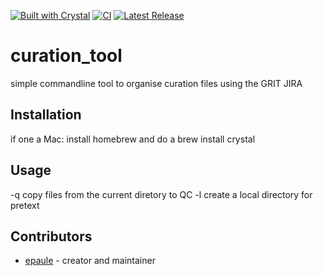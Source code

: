 [![Built with Crystal](https://img.shields.io/badge/built%20with-crystal-000000.svg?style=flat-square)](https://crystal-lang.org/)
[![CI](https://github.com/Aquatic-Symbiosis-Genomics-Project/curation_tool/actions/workflows/ci.yml/badge.svg)](https://github.com/Aquatic-Symbiosis-Genomics-Project/curation_tool/actions?query=workflow%3ACI)
[![Latest Release](https://img.shields.io/github/v/release/Aquatic-Symbiosis-Genomics-Project/curation_tool.svg)](https://github.com/Aquatic-Symbiosis-Genomics-Project/curation_tool/releases)
# curation_tool

simple commandline tool to organise curation files using the GRIT JIRA

## Installation

if one a Mac: install homebrew and do a brew install crystal

## Usage

-q copy files from the current diretory to QC
-l create a local directory for pretext

## Contributors

- [epaule](https://github.com/epaule) - creator and maintainer
